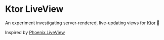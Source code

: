 # Ktor LiveView

An experiment investigating server-rendered, live-updating views for [Ktor](https://ktor.io/) 🧪

Inspired by [Phoenix.LiveView](https://github.com/phoenixframework/phoenix_live_view)
